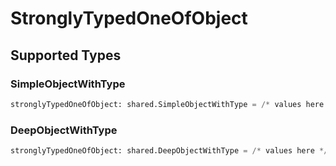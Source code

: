 # StronglyTypedOneOfObject


## Supported Types

### SimpleObjectWithType

```python
stronglyTypedOneOfObject: shared.SimpleObjectWithType = /* values here */
```

### DeepObjectWithType

```python
stronglyTypedOneOfObject: shared.DeepObjectWithType = /* values here */
```

